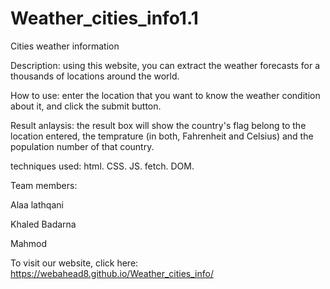 # Weather_cities_info1.1
Cities weather information

Description: using this website, you can extract the weather forecasts for a thousands of locations around the world.

How to use: enter the location that you want to know the weather condition about it, and click the submit button. 

Result anlaysis: the result box will show the country's flag belong to the location entered, 
the temprature (in both, Fahrenheit and Celsius) and the population number of that country. 

techniques used: 
html.
CSS. 
JS. 
fetch. 
DOM.

Team members:

Alaa lathqani

Khaled Badarna

Mahmod

To visit our website, click here: https://webahead8.github.io/Weather_cities_info/ 
